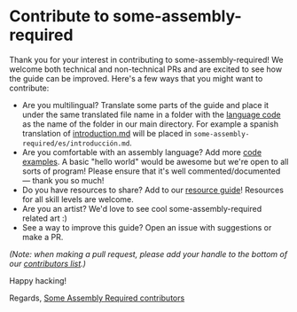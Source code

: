 # Contribute to some-assembly-required

Thank you for your interest in contributing to some-assembly-required! We welcome both technical and non-technical PRs and are excited to see how the guide can be improved. Here's a few ways that you might want to contribute:
- Are you multilingual? Translate some parts of the guide and place it under the same translated file name in a folder with the [language code](https://www.andiamo.co.uk/resources/iso-language-codes/) as the name of the folder in our main directory. For example a spanish translation of [introduction.md](https://github.com/hackclub/some-assembly-required/blob/main/guide/introduction.md) will be placed in `some-assembly-required/es/introducción.md`.
- Are you comfortable with an assembly language? Add more [code examples](https://github.com/hackclub/some-assembly-required/tree/main/code). A basic "hello world" would be awesome but we're open to all sorts of program! Please ensure that it's well commented/documented — thank you so much! 
- Do you have resources to share? Add to our [resource guide](https://github.com/hackclub/some-assembly-required/blob/main/guide/resources.md)! Resources for all skill levels are welcome.
- Are you an artist? We'd love to see cool some-assembly-required related art :)
- See a way to improve this guide? Open an issue with suggestions or make a PR.

_(Note: when making a pull request, please add your handle to the bottom of our [contributors list](https://github.com/hackclub/some-assembly-required/blob/main/guide/contributors.md).)_

Happy hacking!

Regards, [Some Assembly Required contributors](https://github.com/hackclub/some-assembly-required/blob/main/guide/contributors.md)
